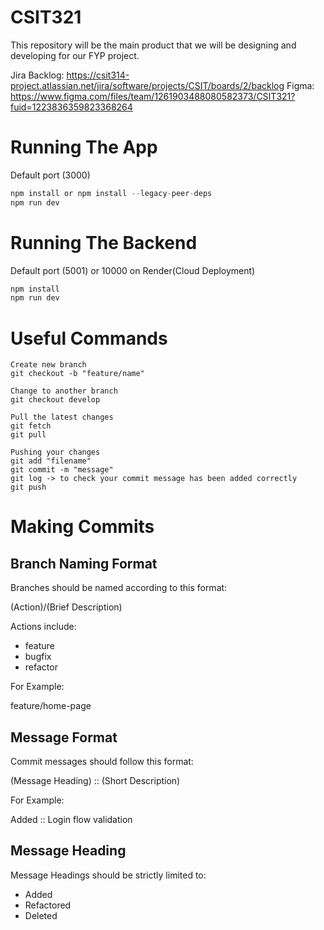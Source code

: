 # CSIT321
This repository will be the main product that we will be designing and developing for our FYP project.


Jira Backlog: https://csit314-project.atlassian.net/jira/software/projects/CSIT/boards/2/backlog
Figma: https://www.figma.com/files/team/1261903488080582373/CSIT321?fuid=1223836359823368264

# Running The App
Default port (3000) 
```javascript
npm install or npm install --legacy-peer-deps
npm run dev
```

# Running The Backend
Default port (5001) or 10000 on Render(Cloud Deployment)
```javascript
npm install
npm run dev
```

# Useful Commands
```
Create new branch
git checkout -b "feature/name"

Change to another branch
git checkout develop

Pull the latest changes
git fetch
git pull

Pushing your changes
git add "filename"
git commit -m "message"
git log -> to check your commit message has been added correctly
git push
```

# Making Commits  

## Branch Naming Format  
Branches should be named according to this format:  

(Action)/(Brief Description)  

Actions include:  
- feature  
- bugfix  
- refactor  

For Example: 

feature/home-page  

## Message Format
Commit messages should follow this format:

(Message Heading) :: (Short Description)

For Example:

Added :: Login flow validation

## Message Heading
Message Headings should be strictly limited to:
- Added
- Refactored
- Deleted